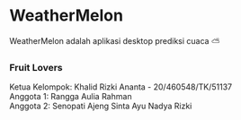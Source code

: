 # WeatherMelon
WeatherMelon adalah aplikasi desktop prediksi cuaca ⛅ 

### Fruit Lovers
Ketua Kelompok: Khalid Rizki Ananta - 20/460548/TK/51137 \
Anggota 1: Rangga Aulia Rahman \
Anggota 2: Senopati Ajeng Sinta Ayu Nadya Rizki
